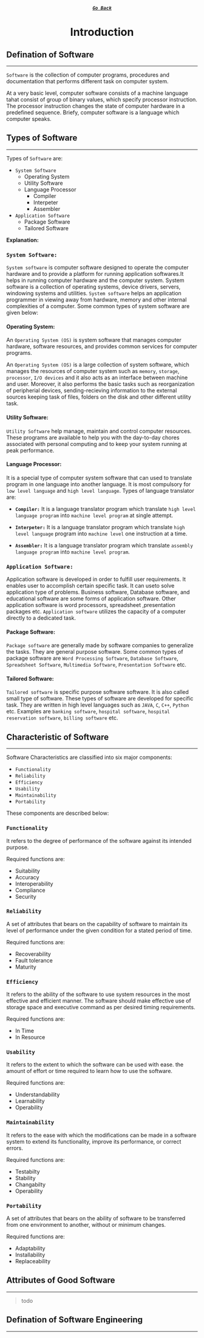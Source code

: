 <div align="center">

[**_``Go Back``_**](../README.md)

# Introduction

</div>

## Defination of Software
-------------------------

``Software`` is the collection of computer programs, procedures and documentation that performs different task on computer system. 

At a very basic level, computer software consists of a machine language tahat consist of group of binary values, which specify processor instruction. The processor instruction changes the state of computer hardware in a predefined sequence. Briefy, computer software is a language which computer speaks.

## Types of Software
-------------------------

Types of ``Software`` are:

- ``System Software``
    - Operating System
    - Utility Software
    - Language Processor
        - Compiler
        - Interpeter
        - Assembler
- ``Application Software``
    - Package Software
    - Tailored Software

**Explanation:**

### **``System Software:``**
``System software`` is computer software designed to operate the computer hardware and to provide a platform for running application softwares.It helps in running computer hardware and the computer system. System software is a collection of operating systems, device drivers, servers, windowing systems and utilities. ``System software`` helps an application programmer in viewing away from hardware, memory and other internal complexities of a computer. Some common types of system software are given below:

#### Operating System:

An ``Operating System (OS)`` is system software that manages computer hardware, software resources, and provides common services for computer programs.

An ``Operating System (OS)`` is a large collection of system software, which manages the resources of computer system such as ``memory``, ``storage``, ``processor``, ``I/O devices`` and it also acts as an interface between machine and user. Moreover, it also performs the basic tasks such as reorganization of peripherial devices, sending-recieving information to the external sources keeping task of files, folders on the disk and other different utility task.

#### **Utility Software:**

``Utility Software`` help manage, maintain and control computer resources. These programs are available to help you with the day-to-day chores associated with personal computing and to keep your system running at peak performance.

#### **Language Processor:**

It is a special type of computer system software that can used to translate program in one language into another language. It is most compulsory for ``low level language`` and ``high level language``. Types of language translator are: 

- **``Compiler:``** It is a language translator program which translate ``high level language program`` into ``machine level program`` at single attempt.

- **``Interpeter:``** It is a language translator program which translate ``high level language`` program into ``machine level`` one instruction at a time.

- **``Assembler:``** It is a language translator program which translate ``assembly language program`` into ``machine level program``.

### **``Application Software:``**

Application software is developed in order to fulfill user requirements. It enables user to accomplish certain specific task. It can useto solve application type of problems. Business software, Database software, and educational software are some forms of application software. Other application software is word processors, spreadsheet ,presentation packages etc. ``Application software`` utilizes the capacity of a computer directly to a dedicated task.

#### **Package Software:**

``Package software`` are generally made by software companies to generalize the tasks. They are general purpose software. Some common types of package software are ``Word Processing Software``, ``Database Software``, ``Spreadsheet Software``, ``Multimedia Software``, ``Presentation Software`` etc. 

#### **Tailored Software:**

``Tailored software`` is specific purpose software software. It is also called small type of software. These types of software are developed for specific task. They are written in high level languages such as ``JAVA``, ``C``, ``C++``, ``Python`` etc. Examples are ``banking software``, ``hospital software``, ``hospital reservation software``, ``billing software`` etc.

## Characteristic of Software
-----------------------------------

Software Characteristics are classified into six major components: 

- ``Functionality``
- ``Reliability``
- ``Efficiency``
- ``Usability``
- ``Maintainability``
- ``Portability``

These components are described below: 

### **``Functionality``**

It refers to the degree of performance of the software against its intended purpose. 

Required functions are:

- Suitability
- Accuracy
- Interoperability
- Compliance
- Security

### **``Reliability``**

A set of attributes that bears on the capability of software to maintain its level of performance under the given condition for a stated period of time. 

Required functions are: 

- Recoverability
- Fault tolerance
- Maturity

### **``Efficiency``**

It refers to the ability of the software to use system resources in the most effective and efficient manner. The software should make effective use of storage space and executive command as per desired timing requirements. 

Required functions are: 

- In Time
- In Resource

### **``Usability``**

It refers to the extent to which the software can be used with ease. the amount of effort or time required to learn how to use the software. 

Required functions are: 

- Understandability
- Learnability
- Operability

### **``Maintainability``**

It refers to the ease with which the modifications can be made in a software system to extend its functionality, improve its performance, or correct errors. 

Required functions are:

- Testabilty
- Stability
- Changabilty
- Operability

### **``Portability``**

A set of attributes that bears on the ability of software to be transferred from one environment to another, without or minimum changes. 

Required functions are:

- Adaptability
- Installability
- Replaceability

## Attributes of Good Software
--------------------------------
> todo

## Defination of Software Engineering
---------------------------------------


